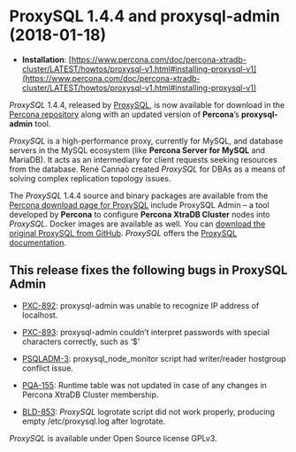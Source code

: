 # ProxySQL 1.4.4 and proxysql-admin (2018-01-18)

* **Installation**: [https://www.percona.com/doc/percona-xtradb-cluster/LATEST/howtos/proxysql-v1.html#installing-proxysql-v1](https://www.percona.com/doc/percona-xtradb-cluster/LATEST/howtos/proxysql-v1.html#installing-proxysql-v1)

*ProxySQL* 1.4.4, released by [ProxySQL](https://www.proxysql.com/), is now available for download in
the [Percona repository](https://www.percona.com/software/percona-software-repositories-for-mysql) along with an updated version of **Percona**’s **proxysql-admin** tool.

*ProxySQL* is a high-performance proxy, currently for MySQL, and database
servers in the MySQL ecosystem (like **Percona Server for MySQL** and MariaDB). It acts as an
intermediary for client requests seeking resources from the
database. René Cannaò created *ProxySQL* for DBAs as a means of solving
complex replication topology issues.

The *ProxySQL* 1.4.4 source and binary packages are available from the [Percona
download page for ProxySQL](https://percona.com/downloads/proxysql) include ProxySQL Admin – a tool developed by
**Percona** to configure **Percona XtraDB Cluster** nodes into *ProxySQL*. Docker images are available as well. You can [download the original ProxySQL from GitHub](https://github.com/sysown/proxysql/releases). *ProxySQL* offers the [ProxySQL documentation](https://proxysql.com/documentation/).

## This release fixes the following bugs in ProxySQL Admin

* [PXC-892](https://jira.percona.com/browse/PXC-892): proxysql-admin was unable to recognize IP
address of localhost.

* [PXC-893](https://jira.percona.com/browse/PXC-893): proxysql-admin couldn’t interpret passwords with
special characters correctly, such as ‘$’

* [PSQLADM-3](https://jira.percona.com/browse/PSQLADM-3): proxysql_node_monitor script had writer/reader hostgroup
conflict issue.

* [PQA-155](https://jira.percona.com/browse/PQA-155): Runtime table was not updated in case of any changes in
Percona XtraDB Cluster membership.

* [BLD-853](https://jira.percona.com/browse/BLD-853): *ProxySQL* logrotate script did not work properly,
producing empty /etc/proxysql.log after logrotate.

*ProxySQL* is available under Open Source license GPLv3.
